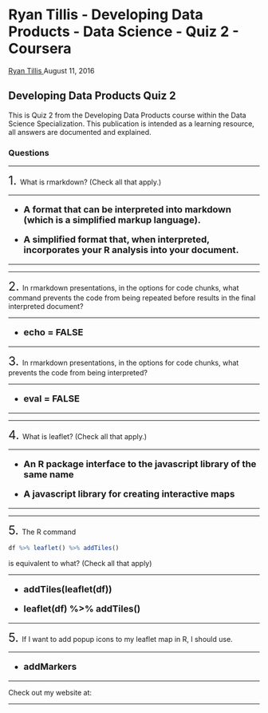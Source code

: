Ryan Tillis - Developing Data Products - Data Science - Quiz 2 - Coursera
================
<a href="http://www.ryantillis.com"> Ryan Tillis </a>
August 11, 2016

Developing Data Products Quiz 2
-------------------------------

This is Quiz 2 from the Developing Data Products course within the Data Science Specialization. This publication is intended as a learning resource, all answers are documented and explained.

### Questions

<hr>
<font size="+2">1. </font> What is rmarkdown? (Check all that apply.)

<hr>
<font size="+1"> <b>

-   A format that can be interpreted into markdown (which is a simplified markup language).

-   A simplified format that, when interpreted, incorporates your R analysis into your document.

</b> </font>

<hr>
<hr>
<font size="+2">2. </font> In rmarkdown presentations, in the options for code chunks, what command prevents the code from being repeated before results in the final interpreted document?

<hr>
<font size="+1"> <b>

-   echo = FALSE

</b> </font>

<hr>
<font size="+2">3. </font> In rmarkdown presentations, in the options for code chunks, what prevents the code from being interpreted?

<hr>
<font size="+1"> <b>

-   eval = FALSE

</b>

</font>

<hr>
<hr>
<font size="+2">4. </font> What is leaflet? (Check all that apply.)

<hr>
<font size="+1"> <b>

-   An R package interface to the javascript library of the same name

-   A javascript library for creating interactive maps

</b> </font>

<hr>
<hr>
<font size="+2">5. </font> The R command

``` r
df %>% leaflet() %>% addTiles()
```

is equivalent to what? (Check all that apply)

<hr>
<font size="+1"> <b>

-   addTiles(leaflet(df))

-   leaflet(df) %&gt;% addTiles()

</b> </font>

<hr>
<font size="+2">5. </font> If I want to add popup icons to my leaflet map in R, I should use.

<hr>
<font size="+1"> <b>

-   addMarkers

</b> </font>

<hr>
Check out my website at: <http://www.ryantillis.com/>

<hr>
